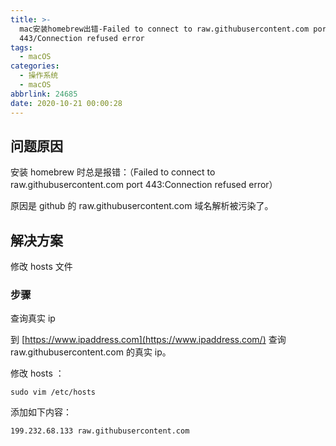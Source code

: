 ```yaml
---
title: >-
  mac安装homebrew出错-Failed to connect to raw.githubusercontent.com port
  443/Connection refused error
tags:
  - macOS
categories:
  - 操作系统
  - macOS
abbrlink: 24685
date: 2020-10-21 00:00:28
---
```


## 问题原因

安装 homebrew 时总是报错：（Failed to connect to raw.githubusercontent.com port 443:Connection refused error）

原因是 github 的 raw.githubusercontent.com 域名解析被污染了。

## 解决方案

修改 hosts 文件

### 步骤

查询真实 ip

到 [https://www.ipaddress.com](https://www.ipaddress.com/) 查询 raw.githubusercontent.com 的真实 ip。

修改 hosts ：

```shell
sudo vim /etc/hosts
```

添加如下内容：

```shell
199.232.68.133 raw.githubusercontent.com
```
